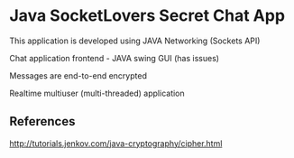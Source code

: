 # Java SocketLovers Secret Chat App

This application is developed using JAVA Networking (Sockets API) 

Chat application frontend - JAVA swing GUI (has issues)

Messages are end-to-end encrypted

Realtime multiuser (multi-threaded) application


## References

http://tutorials.jenkov.com/java-cryptography/cipher.html
